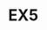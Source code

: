 # EX5


<!DOCTYPE html>
<html>
<head>
	<meta charset="ISO-8859-1">
	<meta name="viewport" content="width=device-width, initial-scale=2">
	<meta name="author" content="TawaraWeb Carola Ponzoni">
	<meta name="description" content="Weather data for the Tawara region">
	<meta name="keywords" content="Weather data,Tawara region">
	<title>Weather Data</title>
	<base target="_blank">
</head>
<body>


</body>
</html>
